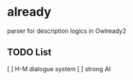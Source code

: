 # already
parser for description logics in Owlready2


## TODO List
[ ] H-M dialogue system
[ ] strong AI

